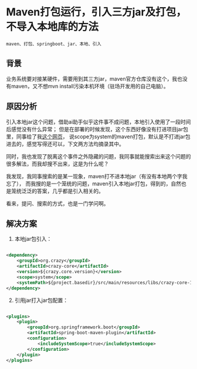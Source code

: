 # Maven打包运行，引入三方jar及打包，不导入本地库的方法

    maven、打包、springboot、jar、本地、引入

## 背景

业务系统要对接某硬件，需要用到其三方jar，maven官方仓库没有这个，我也没有maven，又不想mvn install污染本机环境（驻场开发用的自己电脑）。

## 原因分析

引入本地jar这个问题，借助ai助手似乎这件事不成问题，本地引入使用了一段时间后感觉没有什么异常；
但是在部署的时候发现，这个东西好像没有打进项目jar包里，同事给了我[这个网页](https://blog.csdn.net/u010321872/article/details/127366733)，
说scope为system的maven打包，默认是不打进jar包进去的，感觉写得还可以，下文两方法均摘录其中。

同时，我也发现了脱离这个事件之外隐藏的问题，我同事就能搜索出来这个问题的很多解法，而我却搜不出来，这是为什么呢？

我发现，我同事搜索的是某一现象，maven打不进本地jar（有没有本地两个字我忘了），
而我搜的是一个笼统的问题，maven引入本地jar打包，得到的，自然也是笼统泛泛的答案，几乎都是引入相关的。

看来，提问、搜索的方式，也是一门学问啊。

## 解决方案

1. 本地jar包引入：

```xml

<dependency>
    <groupId>org.crazy</groupId>
    <artifactId>crazy-core</artifactId>
    <version>${crazy.core.version}</version>
    <scope>system</scope>
    <systemPath>${project.basedir}/src/main/resources/libs/crazy-core-1.0.0-SNAPSHOT.jar</systemPath>
</dependency>
```

2. 引用jar打入jar包配置：

```xml

<plugins>
    <plugin>
        <groupId>org.springframework.boot</groupId>
        <artifactId>spring-boot-maven-plugin</artifactId>
        <configuration>
            <includeSystemScope>true</includeSystemScope>
        </configuration>
    </plugin>
</plugins>
```